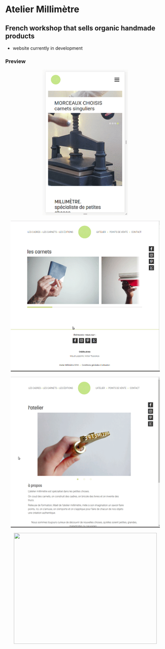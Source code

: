 # Atelier Millimètre

## French workshop that sells organic handmade products

* website currently in development

### Preview

<p align="center">
  <img src="https://github.com/grmnlrt/atelier-millimetre/blob/master/gifs/homepage.gif" width="270" height="460"/>
</p>
<p align="center">
  <img src="https://github.com/grmnlrt/atelier-millimetre/blob/master/gifs/carousel-carnets.gif" width="470" height="475"/>
</p>
<p align="center">
  <img src="https://github.com/grmnlrt/atelier-millimetre/blob/master/gifs/atelier.gif" width="470" height="475"/>
</p>
<p align="center">
  <img src="https://github.com/grmnlrt/atelier-millimetre/blob/master/gifs/points-de-vente.gif" width="450" height="350"/>
</p>
